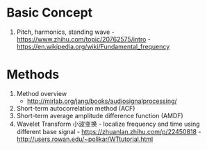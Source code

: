 # Basic Concept
  1. Pitch, harmonics, standing wave
    - https://www.zhihu.com/topic/20762575/intro
    - https://en.wikipedia.org/wiki/Fundamental_frequency
# Methods
  1. Method overview
     - http://mirlab.org/jang/books/audiosignalprocessing/
  2. Short-term autocorrelation method (ACF)
  3. Short-term average amplitude difference function (AMDF)
  4. Wavelet Transform 小波变换
    - localize frequency and time using different base signal
    - https://zhuanlan.zhihu.com/p/22450818
    - http://users.rowan.edu/~polikar/WTtutorial.html

